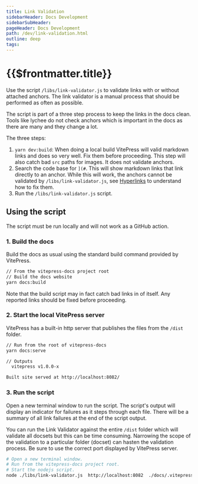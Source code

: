 ```yaml
---
title: Link Validation
sidebarHeader: Docs Development
sidebarSubHeader:
pageHeader: Docs Development
path: /dev/link-validation.html
outline: deep
tags:
---
```


<PageHeader/>

# {{$frontmatter.title}}

Use the script `/libs/link-validator.js` to validate links with or without
attached anchors. The link validator is a manual process that should be
performed as often as possible.

The script is part of a three step process to keep the links in the docs clean.
Tools like lychee do not check anchors which is important in the docs as there
are many and they change a lot.

The three steps:

1. `yarn dev:build`: When doing a local build VitePress will valid markdown
   links and does so very well. Fix them before proceeding. This step will also
   catch bad `src` paths for images. It does not validate anchors.
2. Search the code base for `](#`. This will show markdown links that link
   directly to an anchor. While this will work, the anchors cannot be validated
   by `/libs/link-validator.js`, see [Hyperlinks](/dev/hyperlinks.md) to
   understand how to fix them.
3. Run the `/libs/link-validator.js` script.

## Using the script

The script must be run locally and will not work as a GitHub action.

### 1. Build the docs

Build the docs as usual using the standard build command provided by VitePress.

```sh
// From the vitepress-docs project root
// Build the docs website
yarn docs:build
```

Note that the build script may in fact catch bad links in of itself. Any
reported links should be fixed before proceeding.

### 2. Start the local VitePress server

VitePress has a built-in http server that publishes the files from the `/dist`
folder.

```sh
// Run from the root of vitepress-docs
yarn docs:serve

// Outputs
  vitepress v1.0.0-x

Built site served at http://localhost:8082/
```

### 3. Run the script

Open a new terminal window to run the script. The script's output will display
an indicator for failures as it steps through each file. There will be a summary
of all link failures at the end of the script output.

You can run the Link Validator against the entire `/dist` folder which will
validate all docsets but this can be time consuming. Narrowing the scope of the
validation to a particular folder (docset) can hasten the validation process. Be
sure to use the correct port displayed by VitePress server.

```sh
# Open a new terminal window.
# Run from the vitepress-docs project root.
# Start the nodejs script.
node ./libs/link-validator.js  http://localhost:8082  ./docs/.vitepress/dist/
```
